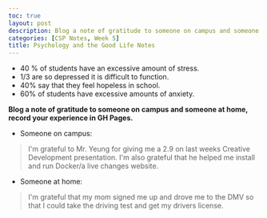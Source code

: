 ```yaml
---
toc: true
layout: post
description: Blog a note of gratitude to someone on campus and someone at home, record your experience in GH Pages.
categories: [CSP Notes, Week 5]
title: Psychology and the Good Life Notes
---
```

- 40 % of students have an excessive amount of stress. 
- 1/3 are so depressed it is difficult to function. 
- 40% say that they feel hopeless in school. 
- 60% of students have excessive amounts of anxiety.

**Blog a note of gratitude to someone on campus and someone at home, record your experience in GH Pages.**
- Someone on campus:
> I'm grateful to Mr. Yeung for giving me a 2.9 on last weeks Creative Development presentation. I'm also grateful that he helped me install and run Docker/a live changes website.
- Someone at home: 
> I'm grateful that my mom signed me up and drove me to the DMV so that I could take the driving test and get my drivers license.